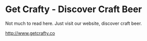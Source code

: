 # Get Crafty - Discover Craft Beer

Not much to read here. Just visit our website, discover craft beer.

http://www.getcrafty.co